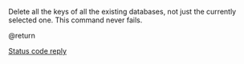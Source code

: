 

Delete all the keys of all the existing databases, not just the currently selected one. This command never fails.

@return

[Status code reply][1]



[1]: /p/redis/wiki/ReplyTypes
